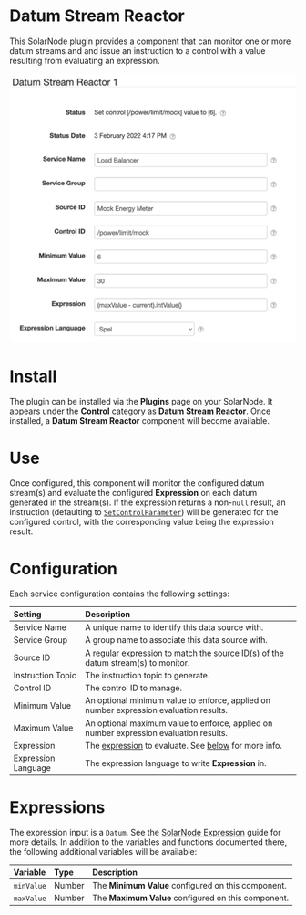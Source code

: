 # Datum Stream Reactor

This SolarNode plugin provides a component that can monitor one or more datum streams and and issue
an instruction to a control with a value resulting from evaluating an expression.

![Datum Stream Reactor settings](docs/solarnode-datum-stream-reactor-settings.png)

# Install

The plugin can be installed via the **Plugins** page on your SolarNode. It appears under the
**Control** category as **Datum Stream Reactor**. Once installed, a **Datum Stream Reactor**
component will become available.

# Use

Once configured, this component will monitor the configured datum stream(s) and evaluate the
configured **Expression** on each datum generated in the stream(s). If the expression returns a
non-`null` result, an instruction (defaulting to [`SetControlParameter`][SetControlParameter])
 will be generated for the configured control, with the corresponding value being the expression
 result.

# Configuration

Each service configuration contains the following settings:

| Setting             | Description  |
|:--------------------|:-------------|
| Service Name        | A unique name to identify this data source with. |
| Service Group       | A group name to associate this data source with. |
| Source ID           | A regular expression to match the source ID(s) of the datum stream(s) to monitor. |
| Instruction Topic   | The instruction topic to generate. |
| Control ID          | The control ID to manage. |
| Minimum Value       | An optional minimum value to enforce, applied on number expression evaluation results. |
| Maximum Value       | An optional maximum value to enforce, applied on number expression evaluation results. |
| Expression          | The [expression][expr] to evaluate. See [below](#expressions) for more info. |
| Expression Language | The expression language to write **Expression** in. |

# Expressions

The expression input is a `Datum`. See the [SolarNode Expression][expr] guide for more details. In
addition to the variables and functions documented there, the following additional variables will
be available:

| Variable | Type | Description |
|:----------|:-----|:------------|
| `minValue` | Number | The **Minimum Value** configured on this component. |
| `maxValue` | Number | The **Maximum Value** configured on this component. |

[expr]: https://github.com/SolarNetwork/solarnetwork/wiki/SolarNode-Expressions
[SetControlParameter]: https://github.com/SolarNetwork/solarnetwork/wiki/SolarUser-API-enumerated-types#setcontrolparameter
